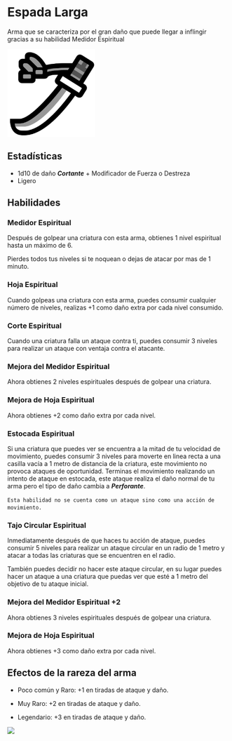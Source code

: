 <link rel="stylesheet" href="../../base.css">

# Espada Larga

Arma que se caracteriza por el gran daño que puede llegar a inflingir gracias a su habilidad Medidor Espiritual

<img src="./espada-larga-icono.jpg" width="200"/>

## Estadísticas

- <span style="color:var(--ataque)">1d10</span> de daño ***Cortante*** + Modificador de <span style="color:var(--fuerza)">Fuerza</span> o <span style="color:var(--destreza)">Destreza</span>
- Ligero

## Habilidades

### <span style="color:var(--poco-comun)">Medidor Espiritual</span>

Después de golpear una criatura con esta arma, obtienes 1 nivel espiritual hasta un máximo de 6.

Pierdes todos tus niveles si te noquean o dejas de atacar por mas de 1 minuto.

### <span style="color:var(--poco-comun)">Hoja Espiritual</span>

Cuando golpeas una criatura con esta arma, puedes consumir cualquier número de niveles, realizas <span style='color:var(--ataque)'>+1</span> como daño extra por cada nivel consumido.

### <span style="color:var(--raro)">Corte Espiritual</span>

Cuando una criatura falla un ataque contra ti, puedes consumir 3 niveles para realizar un ataque con ventaja contra el atacante.

### <span style='color:var(--muy-raro)'>Mejora del Medidor Espiritual</span>

Ahora obtienes 2 niveles espirituales después de golpear una criatura.

### <span style='color:var(--muy-raro)'>Mejora de Hoja Espiritual</span>

Ahora obtienes <span style='color:var(--ataque)'>+2</span> como daño extra por cada nivel.

### <span style='color:var(--muy-raro)'>Estocada Espiritual</span>

Si una criatura que puedes ver se encuentra a la mitad de tu <span style='color:var(--velocidad)'>velocidad de movimiento</span>, puedes consumir 3 niveles para moverte en linea recta a una casilla vacía a 1 metro de distancia de la criatura, este movimiento no provoca ataques de oportunidad. Terminas el movimiento realizando un intento de ataque en estocada, este ataque realiza el daño normal de tu arma pero el tipo de daño cambia a ***Perforante***. 

```Esta habilidad no se cuenta como un ataque sino como una acción de movimiento.```

### <span style='color:var(--muy-raro)'>Tajo Circular Espiritual</span>

Inmediatamente después de que haces tu acción de ataque, puedes consumir 5 niveles para realizar un ataque circular en un radio de 1 metro y atacar a todas las criaturas que se encuentren en el radio.

También puedes decidir no hacer este ataque circular, en su lugar puedes hacer un ataque a una criatura que puedas ver que esté a 1 metro del objetivo de tu ataque inicial.

### <span style='color:var(--legendario)'>Mejora del Medidor Espiritual +2</span>

Ahora obtienes 3 niveles espirituales después de golpear una criatura.

### <span style='color:var(--legendario)'>Mejora de Hoja Espiritual</span>

Ahora obtienes <span style='color:var(--ataque)'>+3</span> como daño extra por cada nivel.

## Efectos de la rareza del arma

- <span style='color:var(--poco-comun)'>Poco común</span> y <span style='color:var(--raro)'>Raro</span>: <span style='color:var(--ataque)'>+1</span> en tiradas de ataque y daño.

- <span style='color:var(--muy-raro)'>Muy Raro</span>: <span style='color:var(--ataque)'>+2</span> en tiradas de ataque y daño.

- <span style='color:var(--legendario)'>Legendario</span>: <span style='color:var(--ataque)'>+3</span> en tiradas de ataque y daño.

<img src="./espada-larga.png" width="500">